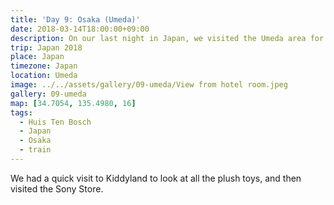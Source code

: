 ```yaml
---
title: 'Day 9: Osaka (Umeda)'
date: 2018-03-14T18:00:00+09:00
description: On our last night in Japan, we visited the Umeda area for a quick dinner.
trip: Japan 2018
place: Japan
timezone: Japan
location: Umeda
image: ../../assets/gallery/09-umeda/View from hotel room.jpeg
gallery: 09-umeda
map: [34.7054, 135.4980, 16]
tags:
  - Huis Ten Bosch
  - Japan
  - Osaka
  - train
---
```


We had a quick visit to Kiddyland to look at all the plush toys, and then visited the Sony Store.

